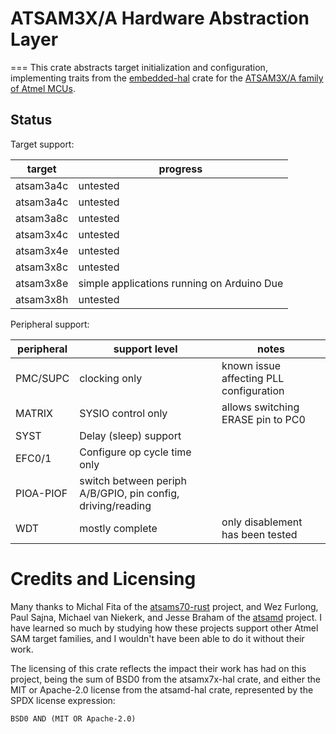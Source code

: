 # ATSAM3X/A Hardware Abstraction Layer
===
This crate abstracts target initialization and configuration, implementing
traits from the [embedded-hal](https://crates.io/crates/embedded-hal) crate
for the [ATSAM3X/A family of Atmel MCUs](https://ww1.microchip.com/downloads/en/DeviceDoc/Atmel-11057-32-bit-Cortex-M3-Microcontroller-SAM3X-SAM3A_Datasheet.pdf#G19.1090731).

## Status

Target support:

| target | progress |
| ------ | -------- |
| atsam3a4c | untested |
| atsam3a4c | untested |
| atsam3a8c | untested |
| atsam3x4c | untested |
| atsam3x4e | untested |
| atsam3x8c | untested |
| atsam3x8e | simple applications running on Arduino Due |
| atsam3x8h | untested |

Peripheral support:

| peripheral | support level | notes |
| ---------- | ------------- | ----- |
| PMC/SUPC | clocking only | known issue affecting PLL configuration |
| MATRIX | SYSIO control only | allows switching ERASE pin to PC0 |
| SYST | Delay (sleep) support | |
| EFC0/1 | Configure op cycle time only | |
| PIOA-PIOF | switch between periph A/B/GPIO, pin config, driving/reading | |
| WDT | mostly complete | only disablement has been tested |

# Credits and Licensing

Many thanks to Michal Fita of the
[atsams70-rust](https://github.com/michalfita/atsams70-rust) project, and 
Wez Furlong, Paul Sajna, Michael van Niekerk, and Jesse Braham of the
[atsamd](https://github.com/atsamd-rs/atsamd) project.  I have learned so much
by studying how these projects support other Atmel SAM target families, and
I wouldn't have been able to do it without their work.

The licensing of this crate reflects the impact their work has had on this
project, being the sum of BSD0 from the atsamx7x-hal crate, and either the
MIT or Apache-2.0 license from the atsamd-hal crate, represented by the
SPDX license expression:

`BSD0 AND (MIT OR Apache-2.0)`


